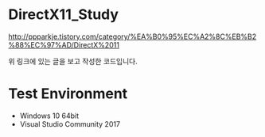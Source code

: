 # DirectX11_Study

http://ppparkje.tistory.com/category/%EA%B0%95%EC%A2%8C%EB%B2%88%EC%97%AD/DirectX%2011

위 링크에 있는 글을 보고 작성한 코드입니다.



# Test Environment

* Windows 10 64bit
* Visual Studio Community 2017
